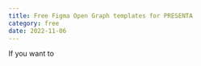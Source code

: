 ```yaml
---
title: Free Figma Open Graph templates for PRESENTA
category: free
date: 2022-11-06
---
```


If you want to 